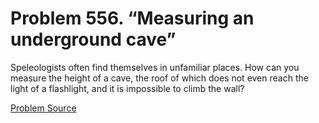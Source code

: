 # Problem 556. “Measuring an underground cave”

Speleologists often find themselves in unfamiliar places. How can you measure the height of a cave, the roof of which does not even reach the light of a flashlight, and it is impossible to climb the wall?

[Problem Source](https://www.trizland.ru/tasks/5223/)